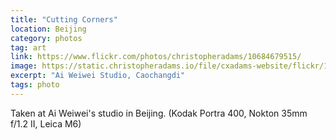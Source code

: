 ```yaml
---
title: "Cutting Corners"
location: Beijing
category: photos
tag: art
link: https://www.flickr.com/photos/christopheradams/10684679515/
image: https://static.christopheradams.io/file/cxadams-website/flickr/10684679515_8a560bbddf_k.jpg
excerpt: "Ai Weiwei Studio, Caochangdi"
tags: photo
---
```


Taken at Ai Weiwei's studio in Beijing. (Kodak Portra 400, Nokton 35mm f/1.2 II,
Leica M6)
